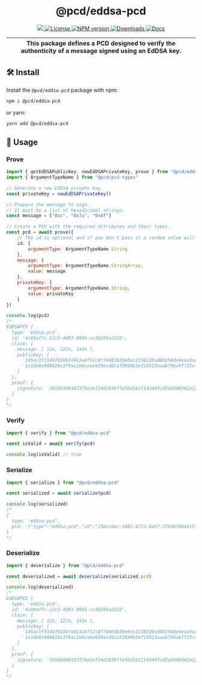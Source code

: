 <p align="center">
    <h1 align="center">
        @pcd/eddsa-pcd
    </h1>
</p>

<p align="center">
    <a href="https://github.com/proofcarryingdata">
        <img src="https://img.shields.io/badge/project-PCD-blue.svg?style=flat-square">
    </a>
    <a href="https://github.com/proofcarryingdata/zupass/blob/main/packages/eddsa-pcd/LICENSE">
        <img alt="License" src="https://img.shields.io/badge/license-GPL--3.0-green.svg?style=flat-square">
    </a>
    <a href="https://www.npmjs.com/package/@pcd/eddsa-pcd">
        <img alt="NPM version" src="https://img.shields.io/npm/v/@pcd/eddsa-pcd?style=flat-square" />
    </a>
    <a href="https://npmjs.org/package/@pcd/eddsa-pcd">
        <img alt="Downloads" src="https://img.shields.io/npm/dm/@pcd/eddsa-pcd.svg?style=flat-square" />
    </a>
    <a href="https://docs.pcd.team/modules/_pcd_eddsa_pcd.html">
        <img alt="Docs" src="https://img.shields.io/badge/docs-typedoc-purple.svg?style=flat-square">
    </a>
</p>

| This package defines a PCD designed to verify the authenticity of a message signed using an EdDSA key. |
| ------------------------------------------------------------------------------------------------------ |

## 🛠 Install

Install the `@pcd/eddsa-pcd` package with npm:

```bash
npm i @pcd/eddsa-pcd
```

or yarn:

```bash
yarn add @pcd/eddsa-pcd
```

## 📜 Usage

### Prove

```javascript
import { getEdDSAPublicKey, newEdDSAPrivateKey, prove } from "@pcd/eddsa-pcd"
import { ArgumentTypeName } from "@pcd/pcd-types"

// Generate a new EdDSA private key.
const privateKey = newEdDSAPrivateKey()

// Prepare the message to sign.
// It must be a list of hexadicimal strings.
const message = ["0xc", "0x7a", "0x8f"]

// Create a PCD with the required attributes and their types.
const pcd = await prove({
    // The id is optional and if you don't pass it a random value will be automatically created.
    id: {
        argumentType: ArgumentTypeName.String
    },
    message: {
        argumentType: ArgumentTypeName.StringArray,
        value: message
    },
    privateKey: {
        argumentType: ArgumentTypeName.String,
        value: privateKey
    }
})

console.log(pcd)
/*
EdDSAPCD {
  type: 'eddsa-pcd',
  id: '4c80affc-12c3-4d93-8983-cc38295ad31b',
  claim: {
    message: [ 12n, 122n, 143n ],
    publicKey: [
      '1d5ac1f31407018b7d413a4f52c8f74463b30e6ac2238220ad8b254de4eaa3a2',
      '1e1de8a908826c3f9ac2e0ceee929ecd0caf3b99b3ef24523aaab796a6f733c4'
    ]
  },
  proof: {
    signature: '39166dd6187378e2ef24d183bffe5bd1b2114344fcd5a56db562a12859c03b9a53b2f98de0b7d4f23dc49979d0e8f919f428a37e736163f7426259c13ecb7000'
  }
}
*/
```

### Verify

```javascript
import { verify } from "@pcd/eddsa-pcd"

const isValid = await verify(pcd)

console.log(isValid) // true
```

### Serialize

```javascript
import { serialize } from "@pcd/eddsa-pcd"

const serialized = await serialize(pcd)

console.log(serialized)
/*
{
  type: 'eddsa-pcd',
  pcd: '{"type":"eddsa-pcd","id":"15bcc6ec-3482-4772-8a67-27630f8641c5","claim":{"message":["c","7a","8f"],"publicKey":["1d5ac1f31407018b7d413a4f52c8f74463b30e6ac2238220ad8b254de4eaa3a2","1e1de8a908826c3f9ac2e0ceee929ecd0caf3b99b3ef24523aaab796a6f733c4"]},"proof":{"signature":"71907bb4a1b5e27b2b9df54ac5cbebb45958f673b97030a79a3799e54ed3779eb499e710bb02231d9f9b6bb621375de7a68ad53bc3e5cef35c6531f9440d8d05"}}'
}
*/
```

### Deserialize

```javascript
import { deserialize } from "@pcd/eddsa-pcd"

const deserialized = await deserialize(serialized.pcd)

console.log(deserialized)
/*
EdDSAPCD {
  type: 'eddsa-pcd',
  id: '4c80affc-12c3-4d93-8983-cc38295ad31b',
  claim: {
    message: [ 12n, 122n, 143n ],
    publicKey: [
      '1d5ac1f31407018b7d413a4f52c8f74463b30e6ac2238220ad8b254de4eaa3a2',
      '1e1de8a908826c3f9ac2e0ceee929ecd0caf3b99b3ef24523aaab796a6f733c4'
    ]
  },
  proof: {
    signature: '39166dd6187378e2ef24d183bffe5bd1b2114344fcd5a56db562a12859c03b9a53b2f98de0b7d4f23dc49979d0e8f919f428a37e736163f7426259c13ecb7000'
  }
}
*/
```
